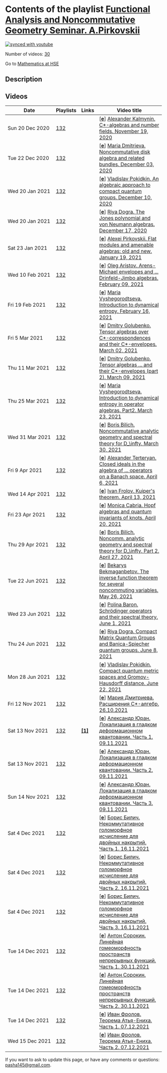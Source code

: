 # Contents of the playlist [Functional Analysis and Noncommutative Geometry Seminar. A.Pirkovskii](https://www.youtube.com/playlist?list=PLq3E5oubNNoBL6rqV9wdjwCObcTz02dUB)

[![synced with youtube](https://img.shields.io/github/last-commit/mathphysschool/mathphysschool.github.io/autoupdate1?label=synced%20with%20youtube)](https://github.com/mathphysschool/mathphysschool.github.io/commits/autoupdate1)

Number of videos: [30](#videos)

Go to [Mathematics at HSE](../README.md)

## Description



## Videos

|Date|Playlists|Links|Video title|
|---|---|---|---|
| Sun&nbsp;20&nbsp;Dec&nbsp;2020 | [132](../playlists/132 "Functional Analysis and Noncommutative Geometry Seminar. A.Pirkovskii") |  | [[**e**](https://studio.youtube.com/video/JH2yorIgjeU/edit "Edit")] [Alexander Kalmynin. C&#42;-algebras and number fields. November 19, 2020](https://www.youtube.com/watch?v=JH2yorIgjeU&list=PLq3E5oubNNoBL6rqV9wdjwCObcTz02dUB "Bost-Connes systems are special quantum statistical dynamical systems, which provide a surprising connection between C&#42;-algebras and number theory. We will give an overview of this area and discuss generalizations of original Bost-Connes construction to arbitrary number fields as well as results on K-theory of corresponding C&#42;-algebras.") |
| Tue&nbsp;22&nbsp;Dec&nbsp;2020 | [132](../playlists/132 "Functional Analysis and Noncommutative Geometry Seminar. A.Pirkovskii") |  | [[**e**](https://studio.youtube.com/video/xE_vs3sW9Cs/edit "Edit")] [Maria Dmitrieva. Noncommutative disk algebra and related bundles. December 03, 2020](https://www.youtube.com/watch?v=xE_vs3sW9Cs&list=PLq3E5oubNNoBL6rqV9wdjwCObcTz02dUB "Given a family (I&#95;x) of homogeneous ideals in the noncommutative disk algebra A, we construct a continuous Banach algebra bundle with fibers isomorphic to the quotients A/I&#95;x. Such objects naturally appear in noncommutative complex analysis, and they can also be useful in some problems of nonformal deformation quantization. Our main tool is a theorem due to Orr Shalit and Baruch Solel, which yields a construction of completely isometric representations of the above quotients on the full Fock space.") |
| Wed&nbsp;20&nbsp;Jan&nbsp;2021 | [132](../playlists/132 "Functional Analysis and Noncommutative Geometry Seminar. A.Pirkovskii") |  | [[**e**](https://studio.youtube.com/video/ytSnRhOrsdQ/edit "Edit")] [Vladislav Pokidkin. An algebraic approach to compact quantum groups. December 10, 2020](https://www.youtube.com/watch?v=ytSnRhOrsdQ&list=PLq3E5oubNNoBL6rqV9wdjwCObcTz02dUB "We discuss an algebraic approach to compact quantum groups due to Koornwinder. A distinctive feature of this approach is that C&#42;-algebras appear only on the final stage of the construction, in contrast to the traditional approach of Woronowicz. We consider algebras of polynomial functions on classical matrix groups and, grounding on some of their properties, come to the general notion of compact Hopf &#42;-algebras, or CQG algebras. Then we consider corepresentaitons of such algebras, construct the Haar weight, and, by taking the C&#42;-completion, come to compact quantum groups in the sense of Woronowicz.") |
| Wed&nbsp;20&nbsp;Jan&nbsp;2021 | [132](../playlists/132 "Functional Analysis and Noncommutative Geometry Seminar. A.Pirkovskii") |  | [[**e**](https://studio.youtube.com/video/iEeWkDUXNyw/edit "Edit")] [Riya Dogra. The Jones polynomial and von Neumann algebras. December 17, 2020](https://www.youtube.com/watch?v=iEeWkDUXNyw&list=PLq3E5oubNNoBL6rqV9wdjwCObcTz02dUB "The talk summarises some results of the paper “A new knot polynomial and von Neumann algebras” by Professor Vaughan Jones (Notices of the AMS, March 1986). The goal is to explore the relation between polynomial invariants for links and von Neumann algebras in order to construct the celebrated Jones polynomial. The definition and basic properties of von Neumann algebras, subfactors and their trace will be stated. The definition of knots and their invariants, following the Artin presentation for braid groups in connection with knots will be explored. Using the relations obtained, the Jones polynomial would be defined.&#013;&#013;The talk is dedicated to the memory of Professor Vaughan Jones who passed away on September 6, 2020.") |
| Sat&nbsp;23&nbsp;Jan&nbsp;2021 | [132](../playlists/132 "Functional Analysis and Noncommutative Geometry Seminar. A.Pirkovskii") |  | [[**e**](https://studio.youtube.com/video/L_UGdgL4SHM/edit "Edit")] [Alexei Pirkovskii. Flat modules and amenable algebras: old and new. January 19, 2021](https://www.youtube.com/watch?v=L_UGdgL4SHM&list=PLq3E5oubNNoBL6rqV9wdjwCObcTz02dUB "We begin by surveying classical results (mostly due to Johnson, Helemskii, and Sheinberg) on amenable Banach algebras and flat Banach modules. In particular, we prove Helemskii-Sheinberg's theorem which states that a Banach algebra A is Johnson amenable if and only if its unitization is a flat Banach A-bimodule. Next we discuss some possible extensions of these concepts to more general topological algebras and modules. The &#34;naive&#34; generalization of the notion of a flat Banach module to the nonmetrizable setting turns out to be not very useful. We suggest a modified definition, and we show how it works in concrete situations. As an application (if time permits), we give a characterization of amenable co-echelon algebras obtained in our recent perprint with Krzysztof Piszczek. Curiously, the nonmetrizable case requires some essentially new tools (as compared to the Banach case), not only from analysis, but also from homological algebra (t-structures and their hearts).") |
| Wed&nbsp;10&nbsp;Feb&nbsp;2021 | [132](../playlists/132 "Functional Analysis and Noncommutative Geometry Seminar. A.Pirkovskii") |  | [[**e**](https://studio.youtube.com/video/fJ1B4DDqE5U/edit "Edit")] [Oleg Aristov. Arens-Michael envelopes and ... Drinfeld-Jimbo algebras. February 09, 2021](https://www.youtube.com/watch?v=fJ1B4DDqE5U&list=PLq3E5oubNNoBL6rqV9wdjwCObcTz02dUB "Arens-Michael envelopes, complex-analytic forms and Banach space representations of Drinfeld-Jimbo algebras&#013; &#013;The structure of the Arens-Michael envelopes of associative algebras over $\mathbb{C}$ is known in some cases, in particular,  for the universal enveloping algebras and for some quantum algebras. Drinfeld-Jimbo algebras are quantum algebras that are deformations of universal enveloping algebras in the semisimple case with quantization parameter $q$. To find the structure of their AM envelopes in the case when $&#124;q&#124;\ne 1$ we show that each continuous Banach space representation is finite dimensional. The case when $&#124;q&#124;=1$  and $q$ is not a root of unity is more complicated.&#013;In 2015 Pedchenko described the envelope for $sl&#95;2$ but he did not discuss representations. We consider completions of Verma modules, which give examples of infinite-dimensional topologically irreducible representations in this exceptional case. We also discuss the complex-analytic forms of Drinfeld-Jimbo algebras and their structure.&#013; &#013;Reference: Aristov, Banach space representations of Drinfeld-Jimbo algebras and their complex-analytic forms,   arXiv:2012.12565.") |
| Fri&nbsp;19&nbsp;Feb&nbsp;2021 | [132](../playlists/132 "Functional Analysis and Noncommutative Geometry Seminar. A.Pirkovskii") |  | [[**e**](https://studio.youtube.com/video/x3iqDH1wj6I/edit "Edit")] [Maria Vyshegorodtseva. Introduction to dynamical entropy. February 16, 2021](https://www.youtube.com/watch?v=x3iqDH1wj6I&list=PLq3E5oubNNoBL6rqV9wdjwCObcTz02dUB "In this talk, we will discuss the basics of the theory of dynamical entropy. We start with classical commutative cases and discuss several ways of defining entropy, in order to obtain a definition that can be naturally extended to noncommutative objects. We will finish with defining entropy of positive linear functionals on finite dimensional C&#42;-algebras. In the second part of this talk (expected in February) we will further generalise this theory to more general cases of C&#42; algebras.") |
| Fri&nbsp;5&nbsp;Mar&nbsp;2021 | [132](../playlists/132 "Functional Analysis and Noncommutative Geometry Seminar. A.Pirkovskii") |  | [[**e**](https://studio.youtube.com/video/geJu3wOlnuU/edit "Edit")] [Dmitry Golubenko. Tensor algebras over C&#42;-correspondences and their C&#42;-envelopes. March 02, 2021](https://www.youtube.com/watch?v=geJu3wOlnuU&list=PLq3E5oubNNoBL6rqV9wdjwCObcTz02dUB "Tensor algebras over C&#42;-correspondences are generalizations of the disc algebra. The representation theory of such algebras is &#34;encoded&#34; by their C&#42;-envelopes. Following Muhly and Solel, we show that the C&#42;-envelope for some classes of tensor algebras (including the noncommutative disc algebras) is isomorphic to the Cuntz-Pimsner algebra of the C&#42;-correspondence.") |
| Thu&nbsp;11&nbsp;Mar&nbsp;2021 | [132](../playlists/132 "Functional Analysis and Noncommutative Geometry Seminar. A.Pirkovskii") |  | [[**e**](https://studio.youtube.com/video/aodKvlBUlQE/edit "Edit")] [Dmitry Golubenko. Tensor algebras ... and their C&#42;-envelopes (part 2). March 09, 2021](https://www.youtube.com/watch?v=aodKvlBUlQE&list=PLq3E5oubNNoBL6rqV9wdjwCObcTz02dUB "This is a continuation of the talk of March 2.") |
| Thu&nbsp;25&nbsp;Mar&nbsp;2021 | [132](../playlists/132 "Functional Analysis and Noncommutative Geometry Seminar. A.Pirkovskii") |  | [[**e**](https://studio.youtube.com/video/l33bxEkjQsc/edit "Edit")] [Maria Vyshegorodtseva. Introduction to dynamical entropy in operator algebras. Part2. March 23, 2021](https://www.youtube.com/watch?v=l33bxEkjQsc&list=PLq3E5oubNNoBL6rqV9wdjwCObcTz02dUB "In this talk we will discuss some motivations and history behind the concept of dynamical entropy and proceed in generalizing this concept to different structures. In particular, we will reformulate the classical definition of entropy to a form that can be naturally extended to noncommutative cases. This will lead us to the notion of relative entropy for finite-dimensional C&#42;-algebras.") |
| Wed&nbsp;31&nbsp;Mar&nbsp;2021 | [132](../playlists/132 "Functional Analysis and Noncommutative Geometry Seminar. A.Pirkovskii") |  | [[**e**](https://studio.youtube.com/video/8geKXwMwGJ0/edit "Edit")] [Boris Bilich. Noncommutative analytic geometry and spectral theory for D&#95;\infty. March 30, 2021](https://www.youtube.com/watch?v=8geKXwMwGJ0&list=PLq3E5oubNNoBL6rqV9wdjwCObcTz02dUB "Noncommutative analytic geometry and spectral theory for the group $D&#95;\infty$&#013;&#013;&#013;I am going to define a spectrum of representations of the group $D&#95;\infty$. This notion generalizes both the spectrum of an operator and the irreducible decomposition of finite groups representations. I will then define a topology and a presheaf of noncommutative holomorphic functions on the set of classes of irreducible representations of the group. I will also construct an analog of the holomorphic functional calculus in the neighborhood of the spectrum. Finally, I will share some of my ideas about possible extensions of these results to other groups and algebras.") |
| Fri&nbsp;9&nbsp;Apr&nbsp;2021 | [132](../playlists/132 "Functional Analysis and Noncommutative Geometry Seminar. A.Pirkovskii") |  | [[**e**](https://studio.youtube.com/video/ylCw2X1CBlM/edit "Edit")] [Alexander Terteryan. Closed ideals in the algebra of ... operators on a Banach space. April 6, 2021](https://www.youtube.com/watch?v=ylCw2X1CBlM&list=PLq3E5oubNNoBL6rqV9wdjwCObcTz02dUB "Closed ideals in the Banach algebra of bounded operators on a Banach space&#013;&#013;In the general case very little is known about closed ideals in the Banach algebra of bounded operators on an arbitrary Banach space. We will survey some results for the cases where an explicit description has been obtained, and also discuss spaces for which partial results have been obtained. Then we will concentrate on the lattice of closed ideals in B(F), where F is one of Figiel's spaces, and prove that this lattice contains sublattices of cardinality continuum which have a rather simple description. The talk is based on papers by N. Laustsen, R. Loy and other authors.") |
| Wed&nbsp;14&nbsp;Apr&nbsp;2021 | [132](../playlists/132 "Functional Analysis and Noncommutative Geometry Seminar. A.Pirkovskii") |  | [[**e**](https://studio.youtube.com/video/ykfhyZ5Wers/edit "Edit")] [Ivan Frolov. Kuiper's theorem. April 13, 2021](https://www.youtube.com/watch?v=ykfhyZ5Wers&list=PLq3E5oubNNoBL6rqV9wdjwCObcTz02dUB "Kuiper’s theorem asserts that the group of invertible (or unitary) operators on an infinite-dimensional Hilbert space is contractible. I am going to present a proof of this result following Kuiper’s original article.") |
| Fri&nbsp;23&nbsp;Apr&nbsp;2021 | [132](../playlists/132 "Functional Analysis and Noncommutative Geometry Seminar. A.Pirkovskii") |  | [[**e**](https://studio.youtube.com/video/6qZS2bVzek0/edit "Edit")] [Monica Cabria. Hopf algebras and quantum invariants of knots. April 20, 2021](https://www.youtube.com/watch?v=6qZS2bVzek0&list=PLq3E5oubNNoBL6rqV9wdjwCObcTz02dUB "Abstract tensor algebras -ATA- provide us with a language to pass between linear tensors and certain topological or geometrical structures, in our talk we will focus on Knots and links. We will take a short survey on some basics of knot Theory such as Gauss codes, analyze some algebraic structures of knots diagrams on the plane and how they form a very special kind of algebras. These Hopf algebras will help us to construct some of the well known quantum invariants of knots. Work based on a paper by Louis Kauffman.") |
| Thu&nbsp;29&nbsp;Apr&nbsp;2021 | [132](../playlists/132 "Functional Analysis and Noncommutative Geometry Seminar. A.Pirkovskii") |  | [[**e**](https://studio.youtube.com/video/49LsEA7nW5I/edit "Edit")] [Boris Bilich. Noncomm. analytic geometry and spectral theory for D&#95;\infty. Part 2. April 27, 2021](https://www.youtube.com/watch?v=49LsEA7nW5I&list=PLq3E5oubNNoBL6rqV9wdjwCObcTz02dUB) |
| Tue&nbsp;22&nbsp;Jun&nbsp;2021 | [132](../playlists/132 "Functional Analysis and Noncommutative Geometry Seminar. A.Pirkovskii") |  | [[**e**](https://studio.youtube.com/video/7Y_ry2TvLNk/edit "Edit")] [Bekarys Bekmaganbetov. The inverse function theorem for several noncommuting variables. May 26, 2021](https://www.youtube.com/watch?v=7Y_ry2TvLNk&list=PLq3E5oubNNoBL6rqV9wdjwCObcTz02dUB "The inverse function theorem and the implicit function theorem for functions of several noncommuting variables&#013;&#013;Noncommutative functions, or functions of noncommuting variables, or nc-functions, introduced by J.Taylor, are noncommutative analogues to usual functions of several &#34;commuting&#34; variables. For nc-functions holomorphicity can be defined and a fruitful analysis can be done. For instance, the inverse function theorem and the implicit function theorem hold. The basic definitions related to nc-functions will be given, and the inverse function theorem and the implicit function theorem will be proved for the so called fine holomorphic functions.") |
| Wed&nbsp;23&nbsp;Jun&nbsp;2021 | [132](../playlists/132 "Functional Analysis and Noncommutative Geometry Seminar. A.Pirkovskii") |  | [[**e**](https://studio.youtube.com/video/fX_7UeIRHYk/edit "Edit")] [Polina Baron. Schrӧdinger operators and their spectral theory. June 1, 2021](https://www.youtube.com/watch?v=fX_7UeIRHYk&list=PLq3E5oubNNoBL6rqV9wdjwCObcTz02dUB "Schrӧdinger operators are the operators of the form&#013;&#013;[Hψ](x)=ψ(x+ρ)+ψ(x−ρ)+V(ρ)ψ(x),&#013;&#013;where ρ is the period and V(ρ) is a function called the potential. They arise in many areas of mathematics, including quantum mechanics, field theory and quantum groups. Of particular interest is the spectral theory of Schrӧdinger operators, which has been in active development since around the 1970-s. We will discuss history, applications, and spectral theory of Schrӧdinger operators, with a special focus on the case of dynamically defined potentials, including the results that were a part of Artur Avila’s Fields Medal in 2014.") |
| Thu&nbsp;24&nbsp;Jun&nbsp;2021 | [132](../playlists/132 "Functional Analysis and Noncommutative Geometry Seminar. A.Pirkovskii") |  | [[**e**](https://studio.youtube.com/video/wBBqhFofdrg/edit "Edit")] [Riya Dogra. Compact Matrix Quantum Groups and Banica-Spiecher quantum groups. June 8, 2021](https://www.youtube.com/watch?v=wBBqhFofdrg&list=PLq3E5oubNNoBL6rqV9wdjwCObcTz02dUB "A survey of Compact Matrix Quantum Groups and Banica-Spiecher quantum groups&#013;&#013;The talk is based on the survey paper 'Introduction to compact (matrix) quantum groups and Banica-Speicher (easy) quantum groups', by Moritz Weber. The goal is to introduce Compact Quantum Groups and Compact Matrix Quantum Groups by a series of examples where some basic structures will be constructed. The existence and uniqueness of a Haar state and the representation theory of CQGs will be discussed. Using these results, we then introduce Banica-Speicher's quantum groups.") |
| Mon&nbsp;28&nbsp;Jun&nbsp;2021 | [132](../playlists/132 "Functional Analysis and Noncommutative Geometry Seminar. A.Pirkovskii") |  | [[**e**](https://studio.youtube.com/video/jwXaW5PgoKc/edit "Edit")] [Vladislav Pokidkin. Compact quantum metric spaces and Gromov-Hausdorff distance. June 22, 2021](https://www.youtube.com/watch?v=jwXaW5PgoKc&list=PLq3E5oubNNoBL6rqV9wdjwCObcTz02dUB "Compact quantum metric spaces and convergence for quantum Gromov-Hausdorff distance&#013;&#013;Following M. Rieffel, we introduce the definition of compact quantum metric spaces (CQMS) and provide some examples. After that, we represent an approach to building CQMS similar to the Dirac operator approach. Then we discuss Gromov Hausdorff distance, its generalization for CQMS, and recent results (due to K. Aguilar, J. Kaad, and D. Kyed) connecting with convergence for the quantum Gromov Hausdorff distance.") |
| Fri&nbsp;12&nbsp;Nov&nbsp;2021 | [132](../playlists/132 "Functional Analysis and Noncommutative Geometry Seminar. A.Pirkovskii") |  | [[**e**](https://studio.youtube.com/video/yBrNLiWNEP8/edit "Edit")] [Мария Дмитриева. Расширения C&#42;-алгебр. 26.10.2021](https://www.youtube.com/watch?v=yBrNLiWNEP8&list=PLq3E5oubNNoBL6rqV9wdjwCObcTz02dUB "Для гильбертова пространства H обозначим через K(H) C&#42;-алгебру компактных операторов на H, а через Ω(H) — алгебру Калкина B(H)/K(H). Если B — унитальная C&#42;-алгебра, то расширением B при помощи K(H) мы назовём короткую точную последовательность C&#42;-алгебр 0 → K(H) → E → B → 0. Оказывается, что тогда классы эквивалентности таких расширений (по какому отношению — обсудим на докладе) классифицируются классами унитарной эквивалентности отображений B → Ω(H). &#013;&#013;Теория расширений C&#42;-алгебр тесно связана с топологией. Если X — компактное подмножество плоскости, то можно дать чисто топологическое описание множества расширений C(X) при помощи K(ℓ2). В этом помогает фредгольмов индекс на Ω(ℓ2). Более того, если расширение классифицируется отображением φ : B → Ω(H) и все операторы в образе B фредгольмовы, то их индекс помогает ответить на вопрос, является ли расширение расщепимым. А само изучение фредгольмова индекса в этих случаях выводит уже к глубоким топологическим результатам, например, таким, как периодичность Ботта.&#013;&#013;Я буду следовать второй главе книги Хигсона и Роу «Аналитические K-гомологии». Доклад будет носить обзорный характер, поэтому никаких серьёзных доказательств в нем не будет, но будет много определений и формулировок.") |
| Sat&nbsp;13&nbsp;Nov&nbsp;2021 | [132](../playlists/132 "Functional Analysis and Noncommutative Geometry Seminar. A.Pirkovskii") | [**[1]**](https://arxiv.org/abs/2010.15701) | [[**e**](https://studio.youtube.com/video/hr7MTb1LU64/edit "Edit")] [Александр Юран. Локализация в гладком деформационном квантовании. Часть 1. 09.11.2021](https://www.youtube.com/watch?v=hr7MTb1LU64&list=PLq3E5oubNNoBL6rqV9wdjwCObcTz02dUB "Кольцо бесконечно гладких функций на многообразии M можно локализовать двумя способами: аналитически (ограничить функции на некоторое открытое подмножество M) и алгебраически (по мультипликативному множеству).&#013;&#013;Мы докажем, что первый способ сводится ко второму, а затем обобщим этот факт на некоммутативные деформации кольца гладких функций.&#013;&#013;Доклад основывается на статье https://arxiv.org/abs/2010.15701") |
| Sat&nbsp;13&nbsp;Nov&nbsp;2021 | [132](../playlists/132 "Functional Analysis and Noncommutative Geometry Seminar. A.Pirkovskii") |  | [[**e**](https://studio.youtube.com/video/BxIeyXDnIvY/edit "Edit")] [Александр Юран. Локализация в гладком деформационном квантовании. Часть 2. 09.11.2021](https://www.youtube.com/watch?v=BxIeyXDnIvY&list=PLq3E5oubNNoBL6rqV9wdjwCObcTz02dUB) |
| Sun&nbsp;14&nbsp;Nov&nbsp;2021 | [132](../playlists/132 "Functional Analysis and Noncommutative Geometry Seminar. A.Pirkovskii") |  | [[**e**](https://studio.youtube.com/video/I7xblejqWPw/edit "Edit")] [Александр Юран. Локализация в гладком деформационном квантовании. Часть 3. 09.11.2021](https://www.youtube.com/watch?v=I7xblejqWPw&list=PLq3E5oubNNoBL6rqV9wdjwCObcTz02dUB) |
| Sat&nbsp;4&nbsp;Dec&nbsp;2021 | [132](../playlists/132 "Functional Analysis and Noncommutative Geometry Seminar. A.Pirkovskii") |  | [[**e**](https://studio.youtube.com/video/qqe4Np-m43c/edit "Edit")] [Борис Билич. Некоммутативное голоморфное исчисление для двойных накрытий. Часть 1. 16.11.2021](https://www.youtube.com/watch?v=qqe4Np-m43c&list=PLq3E5oubNNoBL6rqV9wdjwCObcTz02dUB "Борис Билич. Некоммутативное голоморфное функциональное исчисление для двойных накрытий. Часть 1. 16.11.2021&#013;&#013;Пусть T – непрерывный оператор в банаховом пространстве X и U – окрестность спектра Т. Классическая теорема Гельфанда утверждает, что существует единственный непрерывный гомоморфизм из алгебры голоморфных функций на U в алгебру ограниченных операторов в X такой, что координатная функция переходит в T. Эта теорема была обобщена Тейлором на конечные наборы коммутирующих операторов и голоморфных функций от нескольких переменных. Некоммутативное голоморфное функциональное исчисление – это попытка обобщить результаты Тейлора на уже некоммутирующие наборы и на банаховы представления ассоциативных алгебр. &#013;&#013;Я расскажу про общий подход к некоммутативному голоморфному функциональному исчислению и про полученные на данный момент результаты. Я покажу, как обобщить технику универсальной локализации (Кона) на топологические алгебры. Далее, сопоставив двойному разветвленному накрытию комплексной области некоторую естественную алгебру, я применю к ней технику универсальной локализации для построения некоммутативного голоморфного функционального исчисления. Частным случаем этой конструкции является функциональное исчисление для бесконечной диэдральной группы, о котором я рассказывал весной.") |
| Sat&nbsp;4&nbsp;Dec&nbsp;2021 | [132](../playlists/132 "Functional Analysis and Noncommutative Geometry Seminar. A.Pirkovskii") |  | [[**e**](https://studio.youtube.com/video/ZLPWNLt7LXA/edit "Edit")] [Борис Билич. Некоммутативное голоморфное исчисление для двойных накрытий. Часть 2. 16.11.2021](https://www.youtube.com/watch?v=ZLPWNLt7LXA&list=PLq3E5oubNNoBL6rqV9wdjwCObcTz02dUB "Борис Билич. Некоммутативное голоморфное функциональное исчисление для двойных накрытий. Часть 2. 16.11.2021") |
| Sat&nbsp;4&nbsp;Dec&nbsp;2021 | [132](../playlists/132 "Functional Analysis and Noncommutative Geometry Seminar. A.Pirkovskii") |  | [[**e**](https://studio.youtube.com/video/FJUOk0D0RQU/edit "Edit")] [Борис Билич. Некоммутативное голоморфное исчисление для двойных накрытий. Часть 3. 16.11.2021](https://www.youtube.com/watch?v=FJUOk0D0RQU&list=PLq3E5oubNNoBL6rqV9wdjwCObcTz02dUB "Борис Билич. Некоммутативное голоморфное функциональное исчисление для двойных накрытий. Часть 3. 16.11.2021") |
| Tue&nbsp;14&nbsp;Dec&nbsp;2021 | [132](../playlists/132 "Functional Analysis and Noncommutative Geometry Seminar. A.Pirkovskii") |  | [[**e**](https://studio.youtube.com/video/g4aBJC5-2Pg/edit "Edit")] [Антон Сорокин. Линейная гомеоморфность пространств непрерывных функций. Часть 1. 30.11.2021](https://www.youtube.com/watch?v=g4aBJC5-2Pg&list=PLq3E5oubNNoBL6rqV9wdjwCObcTz02dUB "Линейная гомеоморфность пространств непрерывных функций на несчётных метрических компактах&#013;&#013;Теорема Милютина утверждает, что пространства непрерывных функций на разных несчётных метрических компактах линейно гомеоморфны. В частности, она отвечает на вопрос &#34;гомеоморфны ли пространства непрерывных функций на отрезке и на квадрате?&#34;, заданный ранее Банахом.&#013;&#013;Мы разберем доказательство этой теоремы, содержащееся в книге &#34;Линейные продолжения, линейные усреднения и их применения к линейной топологической классификации пространств непрерывных функций&#34; А. Пелчинского. Это доказательство использует сопоставление отображению компактов из S в T класса отображений из C(S) в C(T), называемых линейными опусами (linear exaves).&#013;В ходе доклада мы рассмотрим примеры линейных опусов, их виды и основные свойства.") |
| Tue&nbsp;14&nbsp;Dec&nbsp;2021 | [132](../playlists/132 "Functional Analysis and Noncommutative Geometry Seminar. A.Pirkovskii") |  | [[**e**](https://studio.youtube.com/video/vWACdOXf-3o/edit "Edit")] [Антон Сорокин. Линейная гомеоморфность пространств непрерывных функций. Часть 2. 30.11.2021](https://www.youtube.com/watch?v=vWACdOXf-3o&list=PLq3E5oubNNoBL6rqV9wdjwCObcTz02dUB) |
| Tue&nbsp;14&nbsp;Dec&nbsp;2021 | [132](../playlists/132 "Functional Analysis and Noncommutative Geometry Seminar. A.Pirkovskii") |  | [[**e**](https://studio.youtube.com/video/AvghjKL2sKk/edit "Edit")] [Иван Фролов. Теорема Атья-Ениха. Часть 1. 07.12.2021](https://www.youtube.com/watch?v=AvghjKL2sKk&list=PLq3E5oubNNoBL6rqV9wdjwCObcTz02dUB "Каждому отображению из компактного пространства X в пространство фредгольмовых операторов F на гильбертовом пространстве можно сопоставить его индекс – элемент K-теории X (формальную разность двух векторных расслоений на X). В случае, когда X – это точка, получается обычный индекс фредгольмова оператора. Я собираюсь рассказать про эту конструкцию и доказать теорему, утверждающую, что индекс задает биекцию между множеством гомотопических классов отображений [X,F] и K-теорией X.") |
| Wed&nbsp;15&nbsp;Dec&nbsp;2021 | [132](../playlists/132 "Functional Analysis and Noncommutative Geometry Seminar. A.Pirkovskii") |  | [[**e**](https://studio.youtube.com/video/sxgkZqVLxng/edit "Edit")] [Иван Фролов. Теорема Атья-Ениха. Часть 2. 07.12.2021](https://www.youtube.com/watch?v=sxgkZqVLxng&list=PLq3E5oubNNoBL6rqV9wdjwCObcTz02dUB) |


 If you want to ask to update this page, or have any comments or questions: <pasha145@gmail.com>.